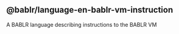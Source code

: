 ## @bablr/language-en-bablr-vm-instruction

A BABLR language describing instructions to the BABLR VM
